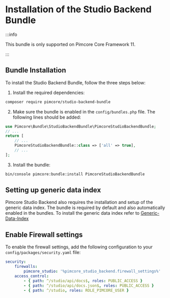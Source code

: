 # Installation of the Studio Backend Bundle

:::info

 This bundle is only supported on Pimcore Core Framework 11.

:::

## Bundle Installation

To install the Studio Backend Bundle, follow the three steps below:

1) Install the required dependencies:

```bash
composer require pimcore/studio-backend-bundle
```

2) Make sure the bundle is enabled in the `config/bundles.php` file. The following lines should be added:

```php
use Pimcore\Bundle\StudioBackendBundle\PimcoreStudioBackendBundle;
// ...
return [
    // ...
    PimcoreStudioBackendBundle::class => ['all' => true],
    // ...
];  
```

3) Install the bundle:

```bash
bin/console pimcore:bundle:install PimcoreStudioBackendBundle
```

## Setting up generic data index
Pimcore Studio Backend also requires the installation and setup of the generic data index. 
The bundle is required by default and also automatically enabled in the bundles.
To install the generic data index refer to [Generic-Data-Index](https://github.com/pimcore/generic-data-index-bundle?tab=readme-ov-file)

## Enable Firewall settings

To enable the firewall settings, add the following configuration to your `config/packages/security.yaml` file:

```yaml
security:
    firewalls: 
        pimcore_studio: '%pimcore_studio_backend.firewall_settings%'
    access_control:
        - { path: ^/studio/api/docs$, roles: PUBLIC_ACCESS }
        - { path: ^/studio/api/docs.json$, roles: PUBLIC_ACCESS }
        - { path: ^/studio, roles: ROLE_PIMCORE_USER }
```
